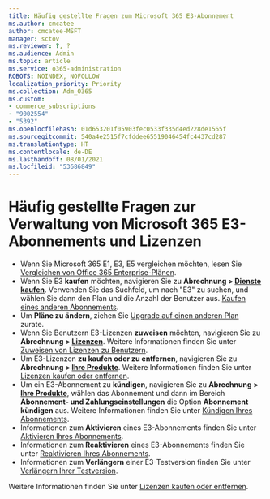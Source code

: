 ```yaml
---
title: Häufig gestellte Fragen zum Microsoft 365 E3-Abonnement
ms.author: cmcatee
author: cmcatee-MSFT
manager: sctov
ms.reviewer: ?, ?
ms.audience: Admin
ms.topic: article
ms.service: o365-administration
ROBOTS: NOINDEX, NOFOLLOW
localization_priority: Priority
ms.collection: Adm_O365
ms.custom:
- commerce_subscriptions
- "9002554"
- "5392"
ms.openlocfilehash: 01d653201f05903fec0533f335d4ed228de1565f
ms.sourcegitcommit: 540a4e2515f7cfddee65519046454fc4437cd287
ms.translationtype: HT
ms.contentlocale: de-DE
ms.lasthandoff: 08/01/2021
ms.locfileid: "53686849"
---
```

# <a name="microsoft-365-e3-subscription-and-license-management-faq"></a>Häufig gestellte Fragen zur Verwaltung von Microsoft 365 E3-Abonnements und Lizenzen

- Wenn Sie Microsoft 365 E1, E3, E5 vergleichen möchten, lesen Sie [Vergleichen von Office 365 Enterprise-Plänen](https://www.microsoft.com/microsoft-365/business/compare-more-office-365-for-business-plans).
- Wenn Sie E3 **kaufen** möchten, navigieren Sie zu **Abrechnung > [Dienste kaufen](https://go.microsoft.com/fwlink/p/?linkid=868433)**. Verwenden Sie das Suchfeld, um nach "E3" zu suchen, und wählen Sie dann den Plan und die Anzahl der Benutzer aus. [Kaufen eines anderen Abonnements](https://docs.microsoft.com/microsoft-365/commerce/try-or-buy-microsoft-365#buy-a-different-subscription).
- Um **Pläne zu ändern**, ziehen Sie [Upgrade auf einen anderen Plan](https://docs.microsoft.com/microsoft-365/commerce/subscriptions/upgrade-to-different-plan) zurate.
- Wenn Sie Benutzern E3-Lizenzen **zuweisen** möchten, navigieren Sie zu **Abrechnung > [Lizenzen](https://go.microsoft.com/fwlink/p/?linkid=842264)**. Weitere Informationen finden Sie unter [Zuweisen von Lizenzen zu Benutzern](https://docs.microsoft.com/microsoft-365/admin/manage/assign-licenses-to-users).
- Um E3-Lizenzen **zu kaufen oder zu entfernen**, navigieren Sie zu **Abrechnung > [Ihre Produkte](https://go.microsoft.com/fwlink/p/?linkid=842054)**. Weitere Informationen finden Sie unter [Lizenzen kaufen oder entfernen](https://docs.microsoft.com/microsoft-365/commerce/licenses/buy-licenses).
- Um ein E3-Abonnement zu **kündigen**, navigieren Sie zu **Abrechnung > [Ihre Produkte](https://go.microsoft.com/fwlink/p/?linkid=842054)**, wählen das Abonnement und dann im Bereich **Abonnement- und Zahlungseinstellungen** die Option **Abonnement kündigen** aus. Weitere Informationen finden Sie unter [Kündigen Ihres Abonnements](https://docs.microsoft.com/microsoft-365/commerce/subscriptions/cancel-your-subscription).
- Informationen zum **Aktivieren** eines E3-Abonnements finden Sie unter [Aktivieren Ihres Abonnements](https://docs.microsoft.com/alchemyinsights/activate-your-office-365-subscription).
- Informationen zum **Reaktivieren** eines E3-Abonnements finden Sie unter [Reaktivieren Ihres Abonnements](https://docs.microsoft.com/alchemyinsights/reactivate-your-subscription).
- Informationen zum **Verlängern** einer E3-Testversion finden Sie unter [Verlängern Ihrer Testversion](https://docs.microsoft.com/microsoft-365/commerce/extend-your-trial).

Weitere Informationen finden Sie unter [Lizenzen kaufen oder entfernen](https://docs.microsoft.com/microsoft-365/commerce/licenses/buy-licenses).